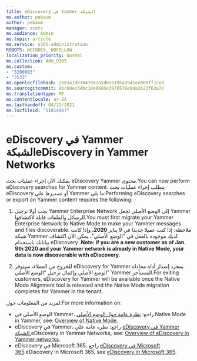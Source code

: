 ```yaml
---
title: eDiscovery في Yammer الشبكة
ms.author: pebaum
author: pebaum
manager: scotv
ms.audience: Admin
ms.topic: article
ms.service: o365-administration
ROBOTS: NOINDEX, NOFOLLOW
localization_priority: Normal
ms.collection: Adm_O365
ms.custom:
- "3200003"
- "3533"
ms.openlocfilehash: 2583a1d83047e87a5d655195a3941ee860ff1ced
ms.sourcegitcommit: 8bc60ec34bc1e40685e3976576e04a2623f63a7c
ms.translationtype: MT
ms.contentlocale: ar-SA
ms.lasthandoff: 04/15/2021
ms.locfileid: "51814467"
---
```

# <a name="ediscovery-in-yammer-networks"></a><span data-ttu-id="ed73c-102">eDiscovery في Yammer الشبكة</span><span class="sxs-lookup"><span data-stu-id="ed73c-102">eDiscovery in Yammer Networks</span></span>

<span data-ttu-id="ed73c-103">يمكنك الآن إجراء عمليات بحث eDiscovery Yammer محتوى.</span><span class="sxs-lookup"><span data-stu-id="ed73c-103">You can now perform eDiscovery searches for Yammer content.</span></span>  <span data-ttu-id="ed73c-104">يتطلب إجراء عمليات بحث eDiscovery أو تصديرها على Yammer ما يلي:</span><span class="sxs-lookup"><span data-stu-id="ed73c-104">Performing eDiscovery searches or export on Yammer content requires the following:</span></span>

1. <span data-ttu-id="ed73c-105">يجب أولا ترحيل Yammer Enterprise Network إلى الوضع الأصلي لجعل Yammer الرسائل والملفات قابلة لاكتشافها.</span><span class="sxs-lookup"><span data-stu-id="ed73c-105">You must first migrate your Yammer Enterprise Network to Native Mode to make your Yammer messages and files discoverable.</span></span> <span data-ttu-id="ed73c-106">ملاحظة: إذا كنت عميلا جديدا في 9 يناير **2020،** وإذا كانت شبكة Yammer لديك موجودة بالفعل في "الوضع الأصلي"، يمكن الآن اكتشاف بياناتك باستخدام eDiscovery .</span><span class="sxs-lookup"><span data-stu-id="ed73c-106">**Note: if you are a new customer as of Jan. 9th 2020 and your Yammer network is already in Native Mode, your data is now discoverable with eDiscovery**.</span></span>

2. <span data-ttu-id="ed73c-107">للخروج من العملاء، سيتوفر eDiscovery for Yammer بمجرد إصدار أداة محاذاة الوضع الأصلي وإكمال ترحيل "الوضع الأصلي" Yammer المستأجر.</span><span class="sxs-lookup"><span data-stu-id="ed73c-107">For exiting customers, eDiscovery for Yammer will be available once the Native Mode Alignment tool is released and the Native Mode migration completes for Yammer in the tenant.</span></span>

<span data-ttu-id="ed73c-108">لمزيد من المعلومات حول:</span><span class="sxs-lookup"><span data-stu-id="ed73c-108">For more information on:</span></span>

- <span data-ttu-id="ed73c-109">الوضع الأصلي في Yammer، راجع: [نظرة عامة حول الوضع الأصلي](https://docs.microsoft.com/yammer/configure-your-yammer-network/overview-native-mode).</span><span class="sxs-lookup"><span data-stu-id="ed73c-109">Native Mode in Yammer, see: [Overview of Native Mode](https://docs.microsoft.com/yammer/configure-your-yammer-network/overview-native-mode).</span></span>
- <span data-ttu-id="ed73c-110">eDiscovery في Yammer، راجع: نظرة عامة على [eDiscovery في Yammer الشبكة.](https://docs.microsoft.com/yammer/manage-security-and-compliance/overview-of-ediscovery)</span><span class="sxs-lookup"><span data-stu-id="ed73c-110">eDiscovery in Yammer Networks, see: [Overview of eDiscovery in Yammer networks](https://docs.microsoft.com/yammer/manage-security-and-compliance/overview-of-ediscovery).</span></span>
- <span data-ttu-id="ed73c-111">eDiscovery في Microsoft 365، راجع [eDiscovery في Microsoft 365](https://docs.microsoft.com/microsoft-365/compliance/ediscovery).</span><span class="sxs-lookup"><span data-stu-id="ed73c-111">eDiscovery in Microsoft  365, see [eDiscovery in Microsoft 365](https://docs.microsoft.com/microsoft-365/compliance/ediscovery).</span></span>
